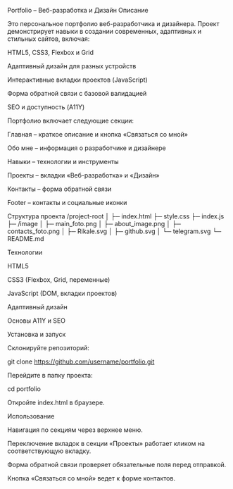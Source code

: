 Portfolio – Веб-разработка и Дизайн
Описание

Это персональное портфолио веб-разработчика и дизайнера.
Проект демонстрирует навыки в создании современных, адаптивных и стильных сайтов, включая:

HTML5, CSS3, Flexbox и Grid

Адаптивный дизайн для разных устройств

Интерактивные вкладки проектов (JavaScript)

Форма обратной связи с базовой валидацией

SEO и доступность (A11Y)

Портфолио включает следующие секции:

Главная – краткое описание и кнопка «Связаться со мной»

Обо мне – информация о разработчике и дизайнере

Навыки – технологии и инструменты

Проекты – вкладки «Веб-разработка» и «Дизайн»

Контакты – форма обратной связи

Footer – контакты и социальные иконки

Структура проекта
/project-root
│
├─ index.html
├─ style.css
├─ index.js
├─ /image
│   ├─ main_foto.png
│   ├─ about_image.png
│   ├─ contacts_foto.png
│   ├─ Rikale.svg
│   ├─ github.svg
│   └─ telegram.svg
└─ README.md

Технологии

HTML5

CSS3 (Flexbox, Grid, переменные)

JavaScript (DOM, вкладки проектов)

Адаптивный дизайн

Основы A11Y и SEO

Установка и запуск

Склонируйте репозиторий:

git clone https://github.com/username/portfolio.git


Перейдите в папку проекта:

cd portfolio


Откройте index.html в браузере.

Использование

Навигация по секциям через верхнее меню.

Переключение вкладок в секции «Проекты» работает кликом на соответствующую вкладку.

Форма обратной связи проверяет обязательные поля перед отправкой.

Кнопка «Связаться со мной» ведет к форме контактов.
